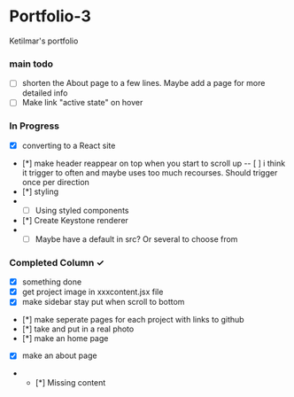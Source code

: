 # Portfolio-3

Ketilmar's portfolio

### main todo

- [ ] shorten the About page to a few lines. Maybe add a page for more detailed info
- [ ] Make link "active state" on hover

### In Progress

- [x] converting to a React site
- [*] make header reappear on top when you start to scroll up
  -- [ ] i think it trigger to often and maybe uses too much recourses. Should trigger once per direction
- [*] styling
- - [ ] Using styled components
- [*] Create Keystone renderer
- - [ ] Maybe have a default in src? Or several to choose from

### Completed Column ✓

- [x] something done
- [x] get project image in xxxcontent.jsx file
- [x] make sidebar stay put when scroll to bottom
- [*] make seperate pages for each project with links to github
- [*] take and put in a real photo
- [*] make an home page
- [x] make an about page
- - [*] Missing content
